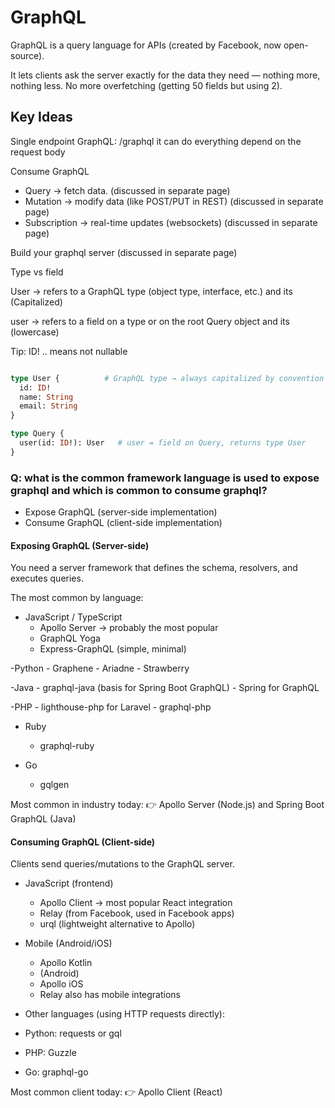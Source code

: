 # GraphQL

GraphQL is a query language for APIs (created by Facebook, now open-source).

It lets clients ask the server exactly for the data they need — nothing more, nothing less. No more overfetching (getting 50 fields but using 2).


## Key Ideas

Single endpoint GraphQL: /graphql it can do everything depend on the request body


Consume GraphQL
- Query → fetch data. (discussed in separate page)
- Mutation → modify data (like POST/PUT in REST) (discussed in separate page)
- Subscription → real-time updates (websockets) (discussed in separate page)

Build your graphql server (discussed in separate page)





Type vs field

User → refers to a GraphQL type (object type, interface, etc.) and its (Capitalized)

user → refers to a field on a type or on the root Query object and its (lowercase)

Tip: ID! .. means not nullable

```graphql

type User {          # GraphQL type → always capitalized by convention
  id: ID!
  name: String
  email: String
}

type Query {
  user(id: ID!): User   # user = field on Query, returns type User
}

```

### Q: what is the common framework language is used to expose graphql and which is common to consume graphql?

- Expose GraphQL (server-side implementation)
- Consume GraphQL (client-side implementation)


#### Exposing GraphQL (Server-side)

You need a server framework that defines the schema, resolvers, and executes queries.

The most common by language:

- JavaScript / TypeScript
    - Apollo Server → probably the most popular
    - GraphQL Yoga
    - Express-GraphQL (simple, minimal)

-Python
    - Graphene
    - Ariadne
    - Strawberry

-Java
    - graphql-java (basis for Spring Boot GraphQL)
    - Spring for GraphQL

-PHP
    - lighthouse-php for Laravel
    - graphql-php

- Ruby
    - graphql-ruby

- Go
    - gqlgen

Most common in industry today:
👉 Apollo Server (Node.js) and Spring Boot GraphQL (Java)


#### Consuming GraphQL (Client-side)

Clients send queries/mutations to the GraphQL server.

- JavaScript (frontend)
    - Apollo Client → most popular React integration
    - Relay (from Facebook, used in Facebook apps)
    - urql (lightweight alternative to Apollo)

- Mobile (Android/iOS)
    - Apollo Kotlin
    - (Android)
    - Apollo iOS
    - Relay also has mobile integrations

- Other languages (using HTTP requests directly):

- Python: requests or gql

- PHP: Guzzle

- Go: graphql-go

Most common client today:
👉 Apollo Client (React)